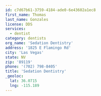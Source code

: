 ```yaml
---
id: c7d67b61-3759-4184-ade0-6e43602a1ec8
first_name: Thomas
last_name: Gonzales
license: DDS
services:
  - dentist
category: dentists
org_name: 'Sedation Dentistry'
address: '1825 E Flamingo Rd'
city: 'Las Vegas'
state: NV
zip: '89119'
phone: '(702) 798-8405'
title: 'Sedation Dentistry'
_geoloc:
  lat: 36.0715
  lng: -115.189
---
```

